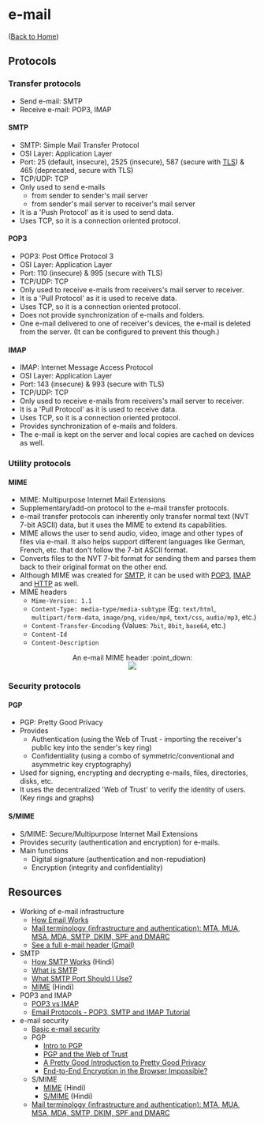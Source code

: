 # e-mail

([Back to Home](README.md))

## Protocols

### Transfer protocols

-   Send e-mail: SMTP
-   Receive e-mail: POP3, IMAP

#### SMTP

-   SMTP: Simple Mail Transfer Protocol
-   OSI Layer: Application Layer
-   Port: 25 (default, insecure), 2525 (insecure), 587 (secure with [TLS](tls.md)) & 465 (deprecated, secure with TLS)
-   TCP/UDP: TCP
-   Only used to send e-mails
    -   from sender to sender's mail server
    -   from sender's mail server to receiver's mail server
-   It is a 'Push Protocol' as it is used to send data.
-   Uses TCP, so it is a connection oriented protocol.

#### POP3

-   POP3: Post Office Protocol 3
-   OSI Layer: Application Layer
-   Port: 110 (insecure) & 995 (secure with TLS)
-   TCP/UDP: TCP
-   Only used to receive e-mails from receivers's mail server to receiver.
-   It is a 'Pull Protocol' as it is used to receive data.
-   Uses TCP, so it is a connection oriented protocol.
-   Does not provide synchronization of e-mails and folders.
-   One e-mail delivered to one of receiver's devices, the e-mail is deleted from the server. (It can be configured to prevent this though.)

#### IMAP

-   IMAP: Internet Message Access Protocol
-   OSI Layer: Application Layer
-   Port: 143 (insecure) & 993 (secure with TLS)
-   TCP/UDP: TCP
-   Only used to receive e-mails from receivers's mail server to receiver.
-   It is a 'Pull Protocol' as it is used to receive data.
-   Uses TCP, so it is a connection oriented protocol.
-   Provides synchronization of e-mails and folders.
-   The e-mail is kept on the server and local copies are cached on devices as well.

### Utility protocols

#### MIME

-   MIME: Multipurpose Internet Mail Extensions
-   Supplementary/add-on protocol to the e-mail transfer protocols.
-   e-mail transfer protocols can inherently only transfer normal text (NVT 7-bit ASCII) data, but it uses the MIME to extend its capabilities.
-   MIME allows the user to send audio, video, image and other types of files via e-mail. It also helps support different languages like German, French, etc. that don't follow the 7-bit ASCII format.
-   Converts files to the NVT 7-bit format for sending them and parses them back to their original format on the other end.
-   Although MIME was created for [SMTP](#smtp), it can be used with [POP3](#pop3), [IMAP](#imap) and [HTTP](http.md) as well.
-   MIME headers
    -   `Mime-Version: 1.1`
    -   `Content-Type: media-type/media-subtype` (Eg: `text/html`, `multipart/form-data`, `image/png`, `video/mp4`, `text/css`, `audio/mp3`, etc.)
    -   `Content-Transfer-Encoding` (Values: `7bit`, `8bit`, `base64`, etc.)
    -   `Content-Id`
    -   `Content-Description`

<p align="center">
  An e-mail MIME header :point_down:
  <br />
  <img src="https://user-images.githubusercontent.com/50140864/103176023-9eb5b400-4894-11eb-83c3-422024f8b8e1.png" />
</p>

### Security protocols

#### PGP

-   PGP: Pretty Good Privacy
-   Provides
    -   Authentication (using the Web of Trust - importing the receiver's public key into the sender's key ring)
    -   Confidentiality (using a combo of symmetric/conventional and asymmetric key cryptography)
-   Used for signing, encrypting and decrypting e-mails, files, directories, disks, etc.
-   It uses the decentralized 'Web of Trust' to verify the identity of users. (Key rings and graphs)

#### S/MIME

-   S/MIME: Secure/Multipurpose Internet Mail Extensions
-   Provides security (authentication and encryption) for e-mails.
-   Main functions
    -   Digital signature (authentication and non-repudiation)
    -   Encryption (integrity and confidentiality)

## Resources

-   Working of e-mail infrastructure
    -   [How Email Works](https://www.youtube.com/watch?v=x28ciavQ4mI&list=PLzQX06Oo2BXS4JsXtPuy6tmKyApQlAuS1&index=13)
    -   [Mail terminology (infrastructure and authentication): MTA, MUA, MSA, MDA, SMTP, DKIM, SPF and DMARC](https://afreshcloud.com/sysadmin/mail-terminology-mta-mua-msa-mda-smtp-dkim-spf-dmarc)
    -   [See a full e-mail header (Gmail)](https://support.google.com/mail/answer/29436?hl=en)
-   SMTP
    -   [How SMTP Works](https://www.youtube.com/watch?v=RdNErie6dKU) (Hindi)
    -   [What is SMTP](https://www.youtube.com/watch?v=PJo5yOtu7o8)
    -   [What SMTP Port Should I Use?](https://www.sparkpost.com/blog/what-smtp-port/)
    -   [MIME](https://www.youtube.com/watch?v=Ta8r_I7-wrw&list=PL9FuOtXibFjV77w2eyil4Xzp8eooqsPp8&index=65) (Hindi)
-   POP3 and IMAP
    -   [POP3 vs IMAP](https://www.youtube.com/watch?v=SBaARws0hy4)
    -   [Email Protocols - POP3, SMTP and IMAP Tutorial](https://www.siteground.com/tutorials/email/protocols-pop3-smtp-imap/)
-   e-mail security
    -   [Basic e-mail security](https://www.youtube.com/watch?v=6ezYWDUON6o&list=PLzQX06Oo2BXS4JsXtPuy6tmKyApQlAuS1&index=14)
    -   PGP
        -   [Intro to PGP](https://www.youtube.com/watch?v=WTwQd7ovAqY&list=PL9FuOtXibFjV77w2eyil4Xzp8eooqsPp8&index=63)
        -   [PGP and the Web of Trust](https://www.youtube.com/watch?v=H5-lipH1KwQ)
        -   [A Pretty Good Introduction to Pretty Good Privacy](https://www.youtube.com/watch?v=Lq-yKJFHJpk)
        -   [End-to-End Encryption in the Browser Impossible?](https://www.youtube.com/watch?v=DM1tPmxGY7Y)
    -   S/MIME
        -   [MIME](https://www.youtube.com/watch?v=Ta8r_I7-wrw&list=PL9FuOtXibFjV77w2eyil4Xzp8eooqsPp8&index=65) (Hindi)
        -   [S/MIME](https://www.youtube.com/watch?v=Ta8r_I7-wrw&list=PL9FuOtXibFjV77w2eyil4Xzp8eooqsPp8&index=66) (Hindi)
    -   [Mail terminology (infrastructure and authentication): MTA, MUA, MSA, MDA, SMTP, DKIM, SPF and DMARC](https://afreshcloud.com/sysadmin/mail-terminology-mta-mua-msa-mda-smtp-dkim-spf-dmarc)
